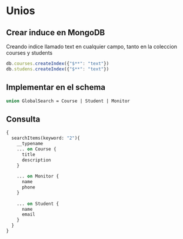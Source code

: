 # Unios

## Crear induce en MongoDB

Creando indice llamado text en cualquier campo, tanto en la coleccion courses y students

```javascript
db.courses.createIndex({"$**": "text"})
db.studens.createIndex({"$**": "text"})
```

## Implementar en el schema

```graphql
union GlobalSearch = Course | Student | Monitor
```

## Consulta

```graphql
{
  searchItems(keyword: "2"){
    __typename
    ... on Course {
      title
      description
    }
    
    ... on Monitor {
      name
      phone
    }
    
    ... on Student {
      name
      email
    }
  }
}
```